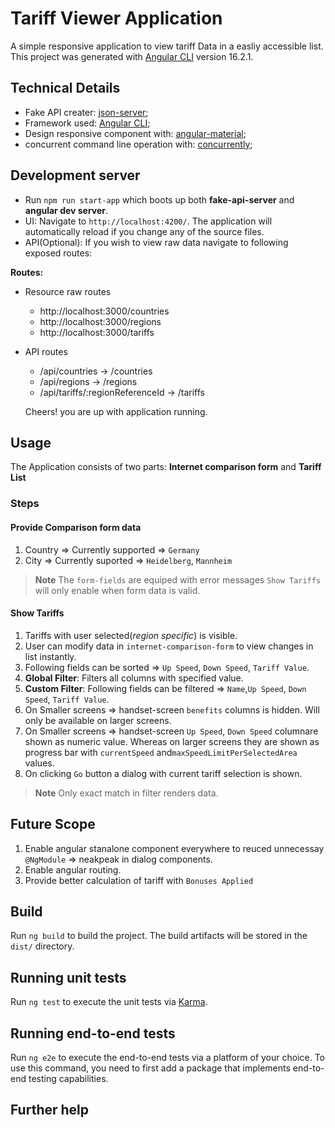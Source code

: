 # Tariff Viewer Application

A simple responsive application to view tariff Data in a easliy accessible list. This project was generated with [Angular CLI](https://github.com/angular/angular-cli) version 16.2.1.

## Technical Details

- Fake API creater: [json-server](https://github.com/typicode/json-server);
- Framework used: [Angular CLI](https://github.com/angular/angular-cli);
- Design responsive component with: [angular-material](https://material.angular.io/);
- concurrent command line operation with: [concurrently](https://github.com/open-cli-tools/concurrently);


## Development server

- Run `npm run start-app` which boots up both **fake-api-server** and **angular dev server**. 
- UI: Navigate to `http://localhost:4200/`. The application will automatically reload if you change any of the source files.
- API(Optional): If you wish to view raw data navigate to following exposed routes:

**Routes:**

- Resource raw routes
  - http://localhost:3000/countries
  - http://localhost:3000/regions
  - http://localhost:3000/tariffs
- API routes
  - /api/countries -> /countries
  - /api/regions -> /regions
  - /api/tariffs/:regionReferenceId -> /tariffs

  Cheers! you are up with application running.


## Usage
The Application consists of two parts: **Internet comparison form** and **Tariff List**

### Steps

#### Provide Comparison form data
1. Country => Currently supported => `Germany`
2. City => Currently suported => `Heidelberg`, `Mannheim`
> **Note**
> The `form-fields` are equiped with error messages `Show Tariffs` will only enable when form data is valid.

#### Show Tariffs
1. Tariffs with user selected(*region specific*) is visible.
2. User can modify data in `internet-comparison-form` to view changes in list instantly.
2. Following fields can be sorted => `Up Speed`, `Down Speed`, `Tariff Value`.
3. **Global Filter**: Filters all columns with specified value.
4. **Custom Filter**: Following fields can be filtered  => `Name`,`Up Speed`, `Down Speed`, `Tariff Value`.
5. On Smaller screens => handset-screen `benefits` columns is hidden. Will only be available on larger screens.
6. On Smaller screens => handset-screen `Up Speed`, `Down Speed` columnare shown as numeric value. Whereas on larger screens they are shown as progress bar with `currentSpeed` and`maxSpeedLimitPerSelectedArea` values.
7. On clicking `Go` button a dialog with current tariff selection is shown.
> **Note**
> Only exact match in filter renders data.

## Future Scope

1. Enable angular stanalone component everywhere to reuced unnecessay `@NgModule` => neakpeak in dialog components.
2. Enable angular routing.
3. Provide better calculation of tariff with `Bonuses Applied`

## Build

Run `ng build` to build the project. The build artifacts will be stored in the `dist/` directory.

## Running unit tests

Run `ng test` to execute the unit tests via [Karma](https://karma-runner.github.io).

## Running end-to-end tests

Run `ng e2e` to execute the end-to-end tests via a platform of your choice. To use this command, you need to first add a package that implements end-to-end testing capabilities.

## Further help



